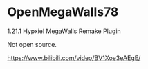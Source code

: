 # OpenMegaWalls78
1.21.1 Hypxiel MegaWalls Remake Plugin

Not open source.

https://www.bilibili.com/video/BV1Xoe3eAEgE/
